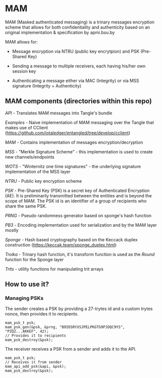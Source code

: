 # MAM

MAM (Masked authenticated messaging) is a trinary messages encryption scheme
that allows for both confidentiality and authenticity based on an original
implementation & specification by apmi.bsu.by

MAM allows for:

- Message encryption via NTRU (public key encrytpion) and PSK (Pre-Shared Key)

- Sending a message to multiple receivers, each having his/her own session key

- Authenticating a message either via MAC (Integrity) or via MSS signature (Integrity + Authenticity)

## MAM components (directories within this repo)

*API* - Translates MAM messages into Tangle's bundle

*Examples* - Naive implementation of MAM messaging over
            the Tangle that makes use of CClient (https://github.com/iotaledger/entangled/tree/develop/cclient)

*MAM* - Contains implementation of messages encryption/decryption

*MSS* - "Merkle Signature Scheme" - this implementation is used to create new channels/endpoints

*WOTS* - "Winternitz one time signatures" - the underlying signature implementation of the MSS layer

*NTRU* - Public key encryption scheme

*PSK* - Pre-Shared Key (PSK) is a secret key of Authenticated Encryption (AE). It is preliminarily transmitted between the entities and is beyond the scope of MAM. The PSK id is an identifier of a group of recipients who share the same PSK.

*PRNG* - Pseudo randomness generator based on sponge's hash function

*PB3* - Encoding implementation used for serialization and by the MAM layer mostly

*Sponge* - Hash based cryptography based on the Keccack duplex construction (https://keccak.team/sponge_duplex.html)

*Troika* - Trinary hash function, it's transform function is used as the _Round_ function for the Sponge layer

*Trits* - utility functions for manipulating trit arrays

## How to use it?

### Managing PSKs

The sender creates a PSK by providing a 27-trytes id and a custom trytes nonce, then provides it to recipients.
```
mam_psk_t psk;
mam_psk_gen(&psk, &prng, "B9IOSRYXSJPELPKGTG9PJDQC9YS", "PZQZ...AKKEF", 42);
// Provides it to recipients
mam_psk_destroy(&psk);
```

The receiver receives a PSK from a sender and adds it to the API.
```
mam_psk_t psk;
// Receives it from sender
mam_api_add_psk(&api, &psk);
mam_psk_destroy(&psk);
```
